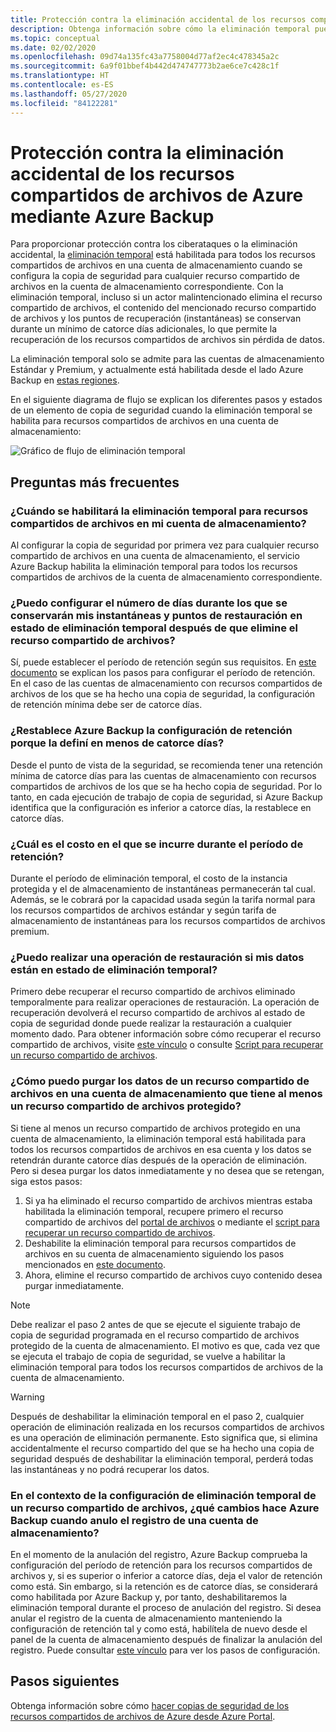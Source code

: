 ```yaml
---
title: Protección contra la eliminación accidental de los recursos compartidos de archivos de Azure
description: Obtenga información sobre cómo la eliminación temporal puede proteger los recursos compartidos de archivos de Azure contra la eliminación accidental.
ms.topic: conceptual
ms.date: 02/02/2020
ms.openlocfilehash: 09d74a135fc43a7758004d77af2ec4c478345a2c
ms.sourcegitcommit: 6a9f01bbef4b442d474747773b2ae6ce7c428c1f
ms.translationtype: HT
ms.contentlocale: es-ES
ms.lasthandoff: 05/27/2020
ms.locfileid: "84122281"
---
```

# <a name="accidental-delete-protection-for-azure-file-shares-using-azure-backup"></a>Protección contra la eliminación accidental de los recursos compartidos de archivos de Azure mediante Azure Backup

Para proporcionar protección contra los ciberataques o la eliminación accidental, la [eliminación temporal](https://docs.microsoft.com/azure/storage/files/storage-files-prevent-file-share-deletion) está habilitada para todos los recursos compartidos de archivos en una cuenta de almacenamiento cuando se configura la copia de seguridad para cualquier recurso compartido de archivos en la cuenta de almacenamiento correspondiente. Con la eliminación temporal, incluso si un actor malintencionado elimina el recurso compartido de archivos, el contenido del mencionado recurso compartido de archivos y los puntos de recuperación (instantáneas) se conservan durante un mínimo de catorce días adicionales, lo que permite la recuperación de los recursos compartidos de archivos sin pérdida de datos.  

La eliminación temporal solo se admite para las cuentas de almacenamiento Estándar y Premium, y actualmente está habilitada desde el lado Azure Backup en [estas regiones](azure-file-share-support-matrix.md).

En el siguiente diagrama de flujo se explican los diferentes pasos y estados de un elemento de copia de seguridad cuando la eliminación temporal se habilita para recursos compartidos de archivos en una cuenta de almacenamiento:

 ![Gráfico de flujo de eliminación temporal](./media/soft-delete-afs/soft-delete-flow-chart.png)

## <a name="frequently-asked-questions"></a>Preguntas más frecuentes

### <a name="when-will-soft-delete-be-enabled-for-file-shares-in-my-storage-account"></a>¿Cuándo se habilitará la eliminación temporal para recursos compartidos de archivos en mi cuenta de almacenamiento?

Al configurar la copia de seguridad por primera vez para cualquier recurso compartido de archivos en una cuenta de almacenamiento, el servicio Azure Backup habilita la eliminación temporal para todos los recursos compartidos de archivos de la cuenta de almacenamiento correspondiente.

### <a name="can-i-configure-the-number-of-days-for-which-my-snapshots-and-restore-points-will-be-retained-in-soft-deleted-state-after-i-delete-the-file-share"></a>¿Puedo configurar el número de días durante los que se conservarán mis instantáneas y puntos de restauración en estado de eliminación temporal después de que elimine el recurso compartido de archivos?

Sí, puede establecer el período de retención según sus requisitos. En [este documento](https://docs.microsoft.com/azure/storage/files/storage-files-enable-soft-delete?tabs=azure-portal) se explican los pasos para configurar el período de retención. En el caso de las cuentas de almacenamiento con recursos compartidos de archivos de los que se ha hecho una copia de seguridad, la configuración de retención mínima debe ser de catorce días.

### <a name="does-azure-backup-reset-my-retention-setting-because-i-configured-it-to-less-than-14-days"></a>¿Restablece Azure Backup la configuración de retención porque la definí en menos de catorce días?

Desde el punto de vista de la seguridad, se recomienda tener una retención mínima de catorce días para las cuentas de almacenamiento con recursos compartidos de archivos de los que se ha hecho copia de seguridad. Por lo tanto, en cada ejecución de trabajo de copia de seguridad, si Azure Backup identifica que la configuración es inferior a catorce días, la restablece en catorce días.

### <a name="what-is-the-cost-incurred-during-the-retention-period"></a>¿Cuál es el costo en el que se incurre durante el período de retención?

Durante el período de eliminación temporal, el costo de la instancia protegida y el de almacenamiento de instantáneas permanecerán tal cual.  Además, se le cobrará por la capacidad usada según la tarifa normal para los recursos compartidos de archivos estándar y según tarifa de almacenamiento de instantáneas para los recursos compartidos de archivos premium.

### <a name="can-i-perform-a-restore-operation-when-my-data-is-in-soft-deleted-state"></a>¿Puedo realizar una operación de restauración si mis datos están en estado de eliminación temporal?

Primero debe recuperar el recurso compartido de archivos eliminado temporalmente para realizar operaciones de restauración. La operación de recuperación devolverá el recurso compartido de archivos al estado de copia de seguridad donde puede realizar la restauración a cualquier momento dado. Para obtener información sobre cómo recuperar el recurso compartido de archivos, visite [este vínculo](https://docs.microsoft.com/azure/storage/files/storage-files-enable-soft-delete?tabs=azure-portal#restore-soft-deleted-file-share) o consulte [Script para recuperar un recurso compartido de archivos](./scripts/backup-powershell-script-undelete-file-share.md).

### <a name="how-can-i-purge-the-data-of-a-file-share-in-a-storage-account-that-has-at-least-one-protected-file-share"></a>¿Cómo puedo purgar los datos de un recurso compartido de archivos en una cuenta de almacenamiento que tiene al menos un recurso compartido de archivos protegido?

Si tiene al menos un recurso compartido de archivos protegido en una cuenta de almacenamiento, la eliminación temporal está habilitada para todos los recursos compartidos de archivos en esa cuenta y los datos se retendrán durante catorce días después de la operación de eliminación. Pero si desea purgar los datos inmediatamente y no desea que se retengan, siga estos pasos:

1. Si ya ha eliminado el recurso compartido de archivos mientras estaba habilitada la eliminación temporal, recupere primero el recurso compartido de archivos del [portal de archivos](https://docs.microsoft.com/azure/storage/files/storage-files-enable-soft-delete?tabs=azure-portal#restore-soft-deleted-file-share) o mediante el [script para recuperar un recurso compartido de archivos](./scripts/backup-powershell-script-undelete-file-share.md).
2. Deshabilite la eliminación temporal para recursos compartidos de archivos en su cuenta de almacenamiento siguiendo los pasos mencionados en [este documento](https://docs.microsoft.com/azure/storage/files/storage-files-enable-soft-delete?tabs=azure-portal#disable-soft-delete).
3. Ahora, elimine el recurso compartido de archivos cuyo contenido desea purgar inmediatamente.

>[!NOTE]
>Debe realizar el paso 2 antes de que se ejecute el siguiente trabajo de copia de seguridad programada en el recurso compartido de archivos protegido de la cuenta de almacenamiento. El motivo es que, cada vez que se ejecuta el trabajo de copia de seguridad, se vuelve a habilitar la eliminación temporal para todos los recursos compartidos de archivos de la cuenta de almacenamiento.

>[!WARNING]
>Después de deshabilitar la eliminación temporal en el paso 2, cualquier operación de eliminación realizada en los recursos compartidos de archivos es una operación de eliminación permanente. Esto significa que, si elimina accidentalmente el recurso compartido del que se ha hecho una copia de seguridad después de deshabilitar la eliminación temporal, perderá todas las instantáneas y no podrá recuperar los datos.

### <a name="in-the-context-of-a-file-shares-soft-delete-setting-what-changes-does-azure-backup-do-when-i-unregister-a-storage-account"></a>En el contexto de la configuración de eliminación temporal de un recurso compartido de archivos, ¿qué cambios hace Azure Backup cuando anulo el registro de una cuenta de almacenamiento?

En el momento de la anulación del registro, Azure Backup comprueba la configuración del período de retención para los recursos compartidos de archivos y, si es superior o inferior a catorce días, deja el valor de retención como está. Sin embargo, si la retención es de catorce días, se considerará como habilitada por Azure Backup y, por tanto, deshabilitaremos la eliminación temporal durante el proceso de anulación del registro. Si desea anular el registro de la cuenta de almacenamiento manteniendo la configuración de retención tal y como está, habilítela de nuevo desde el panel de la cuenta de almacenamiento después de finalizar la anulación del registro. Puede consultar [este vínculo](https://docs.microsoft.com/azure/storage/files/storage-files-enable-soft-delete?tabs=azure-portal#restore-soft-deleted-file-share) para ver los pasos de configuración.

## <a name="next-steps"></a>Pasos siguientes

Obtenga información sobre cómo [hacer copias de seguridad de los recursos compartidos de archivos de Azure desde Azure Portal](backup-afs.md).
